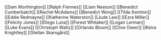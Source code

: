 [[Sam Worthington]]
[[Ralph Fiennes]]
[[Liam Neeson]]
[[Benedict Cumberbatch]]
[[Rachel McAdams]]
[[Benedict Wong]]
[[Tilda Swinton]]
[[Eddie Redmayne]]
[[Katherine Waterston]]
[[Jude Law]]
[[Ezra Miller]]
[[Felicity Jones]]
[[Diego Luna]]
[[Forest Whitaker]]
[[Logan Lerman]]
[[Luke Evans]]
[[Christoph Waltz]]
[[Orlando Bloom]]
[[Clive Owen]]
[[Keira Knightley]]
[[Stellan Skarsgård]]
